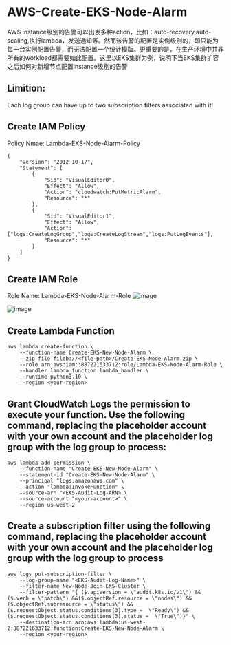 # AWS-Create-EKS-Node-Alarm
AWS instance级别的告警可以出发多种action，比如：auto-recovery,auto-scaling,执行lambda，发送通知等。然而该告警的配置是实例级别的，即只能为每一台实例配置告警，而无法配置一个统计模版。更重要的是，在生产环境中并非所有的workload都需要如此配置。这里以EKS集群为例，说明下当EKS集群扩容之后如何对新增节点配置instance级别的告警

## Limition:
Each log group can have up to two subscription filters associated with it!


## Create IAM Policy 
Policy Nmae: Lambda-EKS-Node-Alarm-Policy
```
{
    "Version": "2012-10-17",
    "Statement": [
        {
            "Sid": "VisualEditor0",
            "Effect": "Allow",
            "Action": "cloudwatch:PutMetricAlarm",
            "Resource": "*"
        },
        {
            "Sid": "VisualEditor1",
            "Effect": "Allow",
            "Action": ["logs:CreateLogGroup","logs:CreateLogStream","logs:PutLogEvents"],
            "Resource": "*"
        }
    ]
}
```

## Create IAM Role 
Role Name: Lambda-EKS-Node-Alarm-Role
![image](https://github.com/user-attachments/assets/64b99973-955c-4e36-aaa6-bfd3e3501f7c)

![image](https://github.com/user-attachments/assets/41c00fdd-198e-4c1e-a3ad-08cb4dba5775)


## Create Lambda Function
```
aws lambda create-function \
    --function-name Create-EKS-New-Node-Alarm \
    --zip-file fileb://<file-path>/Create-EKS-Node-Alarm.zip \
    --role arn:aws:iam::887221633712:role/Lambda-EKS-Node-Alarm-Role \
    --handler lambda_function.lambda_handler \
    --runtime python3.10 \
    --region <your-region>
```

## Grant CloudWatch Logs the permission to execute your function. Use the following command, replacing the placeholder account with your own account and the placeholder log group with the log group to process:
```
aws lambda add-permission \
    --function-name "Create-EKS-New-Node-Alarm" \
    --statement-id "Create-EKS-New-Node-Alarm" \
    --principal "logs.amazonaws.com" \
    --action "lambda:InvokeFunction" \
    --source-arn "<EKS-Audit-Log-ARN> \
    --source-account "<your-account>" \
    --region us-west-2
```


## Create a subscription filter using the following command, replacing the placeholder account with your own account and the placeholder log group with the log group to process
```
aws logs put-subscription-filter \
    --log-group-name "<EKS-Audit-Log-Name>" \
    --filter-name New-Node-Join-EKS-Cluster \
    --filter-pattern "{ ($.apiVersion = \"audit.k8s.io/v1\") && ($.verb = \"patch\") &&($.objectRef.resource = \"nodes\") &&($.objectRef.subresource = \"status\") && ($.requestObject.status.conditions[3].type =  \"Ready\") &&  ($.requestObject.status.conditions[3].status =  \"True\")}" \
    --destination-arn arn:aws:lambda:us-west-2:887221633712:function:Create-EKS-New-Node-Alarm \
    --region <your-region>
```
